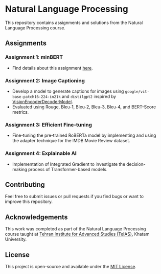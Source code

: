# Natural Language Processing

This repository contains assignments and solutions from the Natural Language Processing course.

## Assignments

### Assignment 1: minBERT
  - Find details about this assignment [here](https://github.com/sinaabbasi1/minbert-assignment-tnlp).

### Assignment 2: Image Captioning
  - Develop a model to generate captions for images using `google/vit-base-patch16-224-in21k` and `distilgpt2` inspired by [VisionEncoderDecoderModel](https://huggingface.co/docs/transformers/en/model_doc/vision-encoder-decoder).
  - Evaluated using Rouge, Bleu-1, Bleu-2, Bleu-3, Bleu-4, and BERT-Score metrics.

### Assignment 3: Efficient Fine-tuning
  - Fine-tuning the pre-trained RoBERTa model by implementing and using the adapter technique for the IMDB Movie Review dataset.

### Assignment 4: Explainable AI
  - Implementation of Integrated Gradient to investigate the decision-making process of Transformer-based models.

## Contributing

Feel free to submit issues or pull requests if you find bugs or want to improve this repository.

## Acknowledgements

This work was completed as part of the Natural Language Processing course taught at [Tehran Institute for Advanced Studies (TeIAS)](https://teias.institute/), Khatam University.

## License

This project is open-source and available under the [MIT License](LICENSE).
